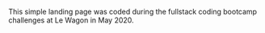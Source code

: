 This simple landing page was coded during the fullstack coding bootcamp challenges at Le Wagon in May 2020.
